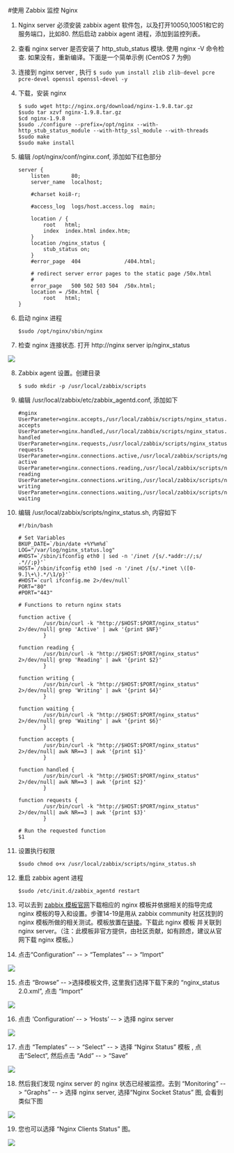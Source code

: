 <properties
	pageTitle="使用 Zabbix 监控 Nginx"
	description="本文介绍在 Azure Linux 虚拟机上使用 Zabbix 监控 Nginx"
	services="open-source"
	documentationCenter=""
	authors=""
	manager=""
	editor=""/>

<tags
	ms.service="open-source-website"
	ms.date=""
	wacn.date="06/14/2016"/>
 
#使用 Zabbix 监控 Nginx

1.	Nginx server 必须安装 zabbix agent 软件包，以及打开10050,10051和它的服务端口，比如80. 然后启动 zabbix agent 进程，添加到监控列表。

2.	查看 nginx server 是否安装了 http_stub_status 模块. 使用 nginx -V 命令检查. 如果没有，重新编译。下面是一个简单示例 (CentOS 7 为例)

3.	连接到 nginx server , 执行 `$ sudo yum install zlib zlib-devel pcre pcre-devel openssl openssl-devel -y`

4.	下载，安装 nginx

        $ sudo wget http://nginx.org/download/nginx-1.9.8.tar.gz
        $sudo tar xzvf nginx-1.9.8.tar.gz
        $cd nginx-1.9.8
        $sudo ./configure --prefix=/opt/nginx --with-http_stub_status_module --with-http_ssl_module --with-threads
        $sudo make
        $sudo make install
    
5.	编辑 /opt/nginx/conf/nginx.conf, 添加如下红色部分
    
        server {
            listen       80;
            server_name  localhost;
    
            #charset koi8-r;
    
            #access_log  logs/host.access.log  main;
    
            location / {
                root   html;
                index  index.html index.htm;
            }
            location /nginx_status {
                stub_status on;	
            }
            #error_page  404              /404.html;
    
            # redirect server error pages to the static page /50x.html
            #
            error_page   500 502 503 504  /50x.html;
            location = /50x.html {
                root   html;
        }
6.	启动 nginx 进程

        $sudo /opt/nginx/sbin/nginx
    
7.	检查 nginx 连接状态. 打开 http://nginx server ip/nginx_status

  ![](./media/open-source-azure-virtual-machines-linux-configure-zabbix-2/31.png)
 
8.	Zabbix agent 设置。创建目录

        $ sudo mkdir -p /usr/local/zabbix/scripts

9.	编辑 /usr/local/zabbix/etc/zabbix_agentd.conf, 添加如下 

        #nginx
        UserParameter=nginx.accepts,/usr/local/zabbix/scripts/nginx_status.sh accepts
        UserParameter=nginx.handled,/usr/local/zabbix/scripts/nginx_status.sh handled
        UserParameter=nginx.requests,/usr/local/zabbix/scripts/nginx_status.sh requests
        UserParameter=nginx.connections.active,/usr/local/zabbix/scripts/nginx_status.sh active
        UserParameter=nginx.connections.reading,/usr/local/zabbix/scripts/nginx_status.sh reading
        UserParameter=nginx.connections.writing,/usr/local/zabbix/scripts/nginx_status.sh writing
        UserParameter=nginx.connections.waiting,/usr/local/zabbix/scripts/nginx_status.sh waiting

10.	编辑 /usr/local/zabbix/scripts/nginx_status.sh, 内容如下

        #!/bin/bash
        
        # Set Variables
        BKUP_DATE=`/bin/date +%Y%m%d`
        LOG="/var/log/nginx_status.log"
        #HOST=`/sbin/ifconfig eth0 | sed -n '/inet /{s/.*addr://;s/ .*//;p}'`
        HOST=`/sbin/ifconfig eth0 |sed -n '/inet /{s/.*inet \([0-9.]\+\).*/\1/p}'`
        #HOST=`curl ifconfig.me 2>/dev/null`
        PORT="80"
        #PORT="443"
        
        # Functions to return nginx stats
        
        function active {
                /usr/bin/curl -k "http://$HOST:$PORT/nginx_status" 2>/dev/null| grep 'Active' | awk '{print $NF}' 
                } 
        
        function reading {
                /usr/bin/curl -k "http://$HOST:$PORT/nginx_status" 2>/dev/null| grep 'Reading' | awk '{print $2}' 
                } 
        
        function writing {
                /usr/bin/curl -k "http://$HOST:$PORT/nginx_status" 2>/dev/null| grep 'Writing' | awk '{print $4}' 
                } 
        
        function waiting {
                /usr/bin/curl -k "http://$HOST:$PORT/nginx_status" 2>/dev/null| grep 'Waiting' | awk '{print $6}' 
                } 
        
        function accepts {
                /usr/bin/curl -k "http://$HOST:$PORT/nginx_status" 2>/dev/null| awk NR==3 | awk '{print $1}'
                } 
        
        function handled {
                /usr/bin/curl -k "http://$HOST:$PORT/nginx_status" 2>/dev/null| awk NR==3 | awk '{print $2}'
                } 
        
        function requests {
                /usr/bin/curl -k "http://$HOST:$PORT/nginx_status" 2>/dev/null| awk NR==3 | awk '{print $3}'
                }
        
        # Run the requested function
        $1

11.	设置执行权限

        $sudo chmod o+x /usr/local/zabbix/scripts/nginx_status.sh

12.	重启 zabbix agent 进程

        $sudo /etc/init.d/zabbix_agentd restart
        
13.	可以去到 [zabbix 模板官网](https://www.zabbix.org/wiki/Zabbix_Templates#Official_templates)下载相应的 nginx 模板并依据相关的指导完成 nginx 模板的导入和设置。步骤14-19是用从 zabbix community 社区找到的 nginx 模板所做的相关测试。模板放置在[链接](https://github.com/joey100/ZabbixTemplates)。下载此 nginx 模板 并关联到 nginx server。（注：此模板非官方提供，由社区贡献，如有顾虑，建议从官网下载 nginx 模板。）

14.	点击“Configuration” -- > “Templates” -- > “Import”
 
  ![](./media/open-source-azure-virtual-machines-linux-configure-zabbix-2/32.png)

15.	点击 “Browse” -- >选择模板文件, 这里我们选择下载下来的 “nginx_status 2.0.xml”, 点击 “Import”

  ![](./media/open-source-azure-virtual-machines-linux-configure-zabbix-2/33.png)
 
16.	点击 ‘Configuration’ -- > ‘Hosts’ -- > 选择 nginx server
 
  ![](./media/open-source-azure-virtual-machines-linux-configure-zabbix-2/34.png)

17.	点击 “Templates” -- > “Select” -- > 选择 “Nginx Status” 模板 , 点击“Select”, 然后点击 “Add” -- > “Save”

  ![](./media/open-source-azure-virtual-machines-linux-configure-zabbix-2/35.png)
 
18.	然后我们发现 nginx server 的 nginx 状态已经被监控。去到 “Monitoring” -- > “Graphs” -- > 选择 nginx server, 选择“Nginx Socket Status” 图, 会看到类似下图

  ![](./media/open-source-azure-virtual-machines-linux-configure-zabbix-2/36.png)
 
19.	您也可以选择 “Nginx Clients Status” 图。

  ![](./media/open-source-azure-virtual-machines-linux-configure-zabbix-2/37.png)
 


























